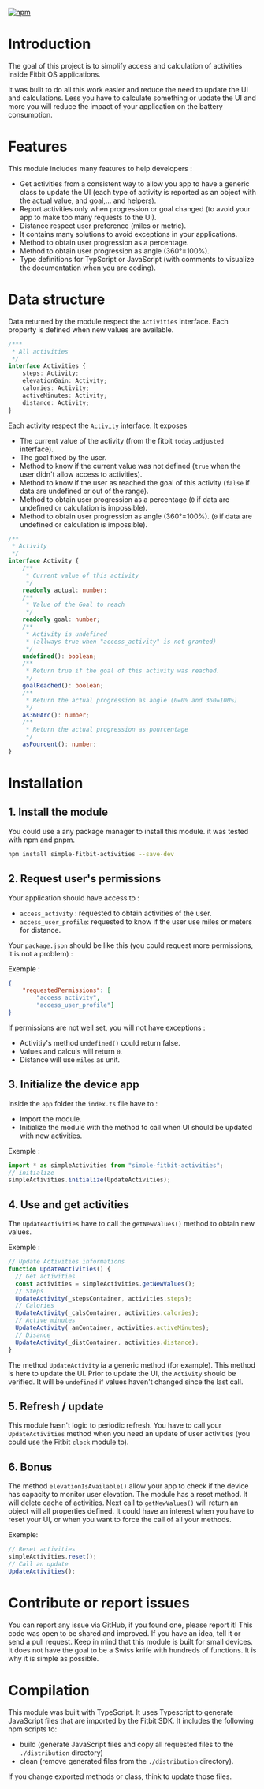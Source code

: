 ﻿[![npm](https://img.shields.io/npm/dw/simple-fitbit-activities.svg?logo=npm&label=npm%20version)](https://www.npmjs.com/package/simple-fitbit-activities)

# Introduction
The goal of this project is to simplify access and calculation of activities inside Fitbit OS applications.

It was built to do all this work easier and reduce the need to update the UI and calculations. Less you have to calculate something or update the UI and more you will reduce the impact of your application on the battery consumption.

# Features
This module includes many features to help developers :
- Get activities from a consistent way to allow you app to have a generic class to update the UI (each type of activity is reported as an object with the actual value, and goal,... and helpers).
- Report activities only when progression or goal changed (to avoid your app to make too many requests to the UI).
- Distance respect user preference (miles or metric).
- It contains many solutions to avoid exceptions in your applications.
- Method to obtain user progression as a percentage.
- Method to obtain user progression as angle (360°=100%).
- Type definitions for TypScript or JavaScript (with comments to visualize the documentation when you are coding).

# Data structure
Data returned by the module respect the `Activities` interface. Each property is defined when new values are available.
```ts
/***
 * All activities
 */
interface Activities {
    steps: Activity;
    elevationGain: Activity;
    calories: Activity;
    activeMinutes: Activity;
    distance: Activity;
}
```

Each activity respect the `Activity` interface.
It exposes
- The current value of the activity (from the fitbit `today.adjusted` interface).
- The goal fixed by the user.
- Method to know if the current value was not defined (`true` when the user didn't allow access to activities).
- Method to know if the user as reached the goal of this activity (`false` if data are undefined or out of the range).
- Method to obtain user progression as a percentage (`0` if data are undefined or calculation is impossible).
- Method to obtain user progression as angle (360°=100%). (`0` if data are undefined or calculation is impossible).

```ts
/**
 * Activity
 */
interface Activity {
    /**
     * Current value of this activity
     */
    readonly actual: number;
    /**
     * Value of the Goal to reach
     */
    readonly goal: number;
    /**
     * Activity is undefined
     * (allways true when "access_activity" is not granted)
     */
    undefined(): boolean;
    /**
     * Return true if the goal of this activity was reached.
     */
    goalReached(): boolean;
    /**
     * Return the actual progression as angle (0=0% and 360=100%)
     */
    as360Arc(): number;
    /**
     * Return the actual progression as pourcentage
     */
    asPourcent(): number;
}
```

# Installation

## 1. Install the module

You could use a any package manager to install this module. it was tested with npm and pnpm.

```sh
npm install simple-fitbit-activities --save-dev
```

## 2. Request user's permissions

Your application should have access to :
- `access_activity` : requested to obtain activities of the user.
- `access_user_profile`: requested to know if the user use miles or meters for distance.

Your `package.json` should be like this (you could request more permissions, it is not a problem) : 

Exemple :
```json
{
    "requestedPermissions": [
        "access_activity",
        "access_user_profile"]
}
```
If permissions are not well set, you will not have exceptions :
- Activitiy's method `undefined()` could return false.
- Values and calculs will return `0`.
- Distance will use `miles` as unit.

## 3. Initialize the device app

Inside the `app` folder the `index.ts` file have to :
- Import the module.
- Initialize the module with the method to call when UI should be updated with new activities.

Exemple :
```ts
import * as simpleActivities from "simple-fitbit-activities";
// initialize
simpleActivities.initialize(UpdateActivities);
```

## 4. Use and get activities

The `UpdateActivities` have to call the `getNewValues()` method to obtain new values.

Exemple :
```ts
// Update Activities informations
function UpdateActivities() {
  // Get activities
  const activities = simpleActivities.getNewValues();
  // Steps
  UpdateActivity(_stepsContainer, activities.steps);
  // Calories
  UpdateActivity(_calsContainer, activities.calories);
  // Active minutes
  UpdateActivity(_amContainer, activities.activeMinutes);
  // Disance
  UpdateActivity(_distContainer, activities.distance);
}
```

The method `UpdateActivity` ia a generic method (for example). This method is here to update the UI. Prior to update the UI, the `Activity` should be verified. It will be `undefined` if values haven't changed since the last call.

## 5. Refresh / update

This module hasn't logic to periodic refresh. You have to call your `UpdateActivities` 
method when you need an update of user activities (you could use the Fitbit `clock` module to).

## 6. Bonus

The method `elevationIsAvailable()` allow your app to check if the device has capacity to monitor user elevation.
The module has a reset method. It will delete cache of activities. Next call to `getNewValues()` will return an object will all properties defined. It could have an interest when you have to reset your UI, or when you want to force the call of all your methods.

Exemple:
```ts
// Reset activities
simpleActivities.reset();
// Call an update
UpdateActivities();
```
# Contribute or report issues

You can report any issue via GitHub, if you found one, please report it!
This code was open to be shared and improved. If you have an idea, tell it or send a pull request.
Keep in mind that this module is built for small devices. It does not have the goal to be a Swiss knife with hundreds of functions. It is why it is simple as possible.

# Compilation

This module was built with TypeScript. It uses Typescript to generate JavaScript files that are imported by the Fitbit SDK.
It includes the following npm scripts to:
- build (generate JavaScript files and copy all requested files to the `./distribution` directory)
- clean (remove generated files from the `./distribution` directory).

If you change exported methods or class, think to update those files.
